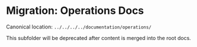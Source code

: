 # Migration: Operations Docs

Canonical location: `../../../../documentation/operations/`

This subfolder will be deprecated after content is merged into the root docs.
